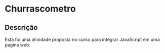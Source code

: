 # Churrascometro

## Descrição

Está foi uma atividade proposta no curso para integrar JavaScript em uma pagina web.
 
